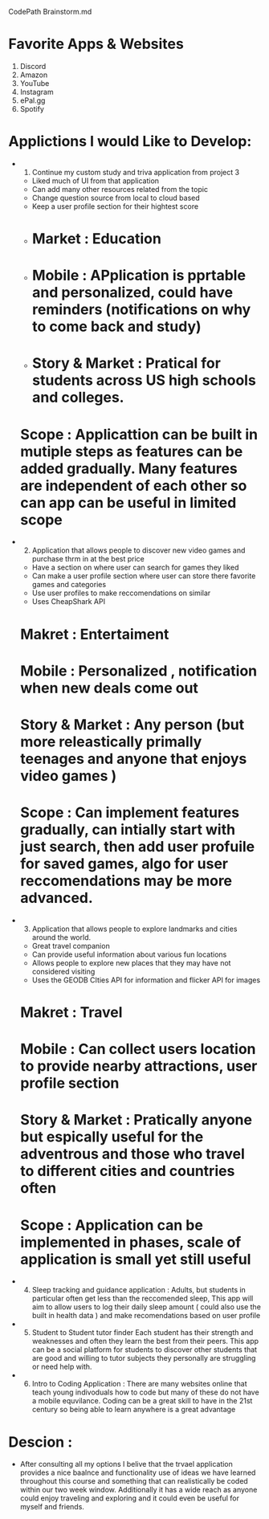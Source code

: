 CodePath Brainstorm.md

# Favorite Apps & Websites

1) Discord 
2) Amazon
3) YouTube
4) Instagram
5) ePal.gg
6) Spotify


# Applictions I would Like to Develop:
- 1) Continue my custom study and triva application from project 3
	- Liked much of UI from that application
	- Can add many other resources related from the topic
	- Change question source from local to cloud based
	- Keep a user profile section for their hightest score
	- # Market : Education
	- # Mobile : APplication is pprtable and personalized, could have reminders (notifications on why to come back and study)
	- # Story & Market : Pratical for students across US high schools and colleges.
	# Scope : Applicattion can be built in mutiple steps as features can be added gradually.  Many features are independent of each other so can app can be useful in limited scope
- 2) Application that allows people to discover new video games and purchase thrm in at the best price
	- Have a section on where user can search for games they liked
	- Can make a user profile section where user can store there favorite games and categories
	- Use user profiles to make reccomendations on similar
	- Uses CheapShark API
	# Makret : Entertaiment 
	# Mobile : Personalized , notification when new deals come out
	# Story & Market : Any person (but more releastically primally teenages and anyone that enjoys video games )
	# Scope : Can implement features gradually, can intially start with just search, then add user profuile for saved games, algo for user reccomendations may be more advanced.
- 3) Application that allows people to explore landmarks and cities around the world.
	- Great travel companion 
	- Can provide useful information about various fun locations 
	- Allows people to explore new places that they may have not considered visiting
	- Uses the GEODB CIties API for information and flicker API for images
	# Makret : Travel
	# Mobile : Can collect users location to provide nearby attractions, user profile section
	# Story & Market : Pratically anyone but espically useful for the adventrous and those who travel to different cities and countries often
	# Scope : Application can be implemented in phases, scale of application is small yet still useful
- 4) Sleep tracking and guidance application :
	Adults, but students in particular often get less than the reccomended sleep, This app will aim to allow users to log their daily sleep amount ( could also use the built in health data ) and make recomendations based on user profile
- 5) Student to Student tutor finder
	Each student has their strength and weaknesses and often they learn the best from their peers.  This app can be a social platform for students to discover other students that are good and willing to tutor subjects they personally are struggling or need help with.
- 6) Intro to Coding Application : 
	There are many websites online that teach young indivoduals how to code but many of these do not have a mobile equvilance.  Coding can be a great skill to have in the 21st century so being able to learn anywhere is a great advantage 

# Descion :  
- After consulting all my options I belive that the trvael application provides a nice baalnce and functionality use of ideas we have learned throughout this course and something that can realistically be coded within our two week window.  Additionally it has a wide reach as anyone could enjoy traveling and exploring and it could even be useful for myself and friends.